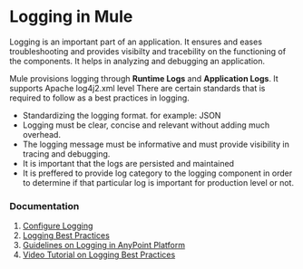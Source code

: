 # Logging in Mule

Logging is an important part of an application. It ensures and eases troubleshooting and provides visibilty and tracebility on the functioning of the components. It helps in analyzing and debugging an application.

Mule provisions logging through **Runtime Logs** and **Application Logs**. It supports Apache log4j2.xml level
There are certain standards that is required to follow as a best practices in logging.

- Standardizing the logging format. for example: JSON
- Logging must be clear, concise and relevant without adding much overhead.
- The logging message must be informative and must provide visibility in tracing and debugging.
- It is important that the logs are persisted and maintained
- It is preffered to provide log category to the logging component in order to determine if that particular log is important for production level or not.


### Documentation
1. [Configure Logging](https://docs.mulesoft.com/mule-runtime/4.3/logging-in-mule)
2. [Logging Best Practices](https://www.whishworks.com/blog/mulesoft/logging-best-practice-in-mule-esb-using-logger-component/)
3. [Guidelines on Logging in AnyPoint Platform](https://medium.com/the-mule-blog/guidelines-on-mulesoft-logging-alerting-visualizer-monitoring-b2a1bcf25b39)
4. [Video Tutorial on Logging Best Practices](https://www.youtube.com/watch?v=tj0K3ZhKCeg)
